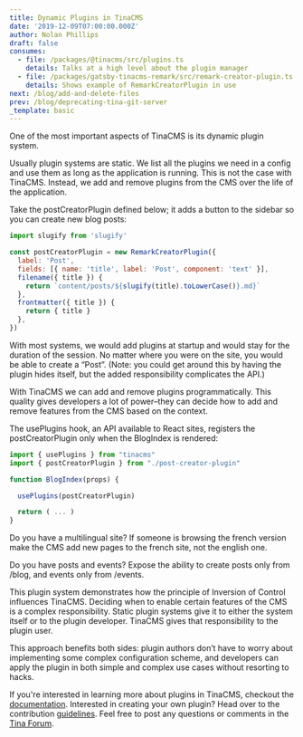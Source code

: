 ```yaml
---
title: Dynamic Plugins in TinaCMS
date: '2019-12-09T07:00:00.000Z'
author: Nolan Phillips
draft: false
consumes:
  - file: /packages/@tinacms/src/plugins.ts
    details: Talks at a high level about the plugin manager
  - file: /packages/gatsby-tinacms-remark/src/remark-creator-plugin.ts
    details: Shows example of RemarkCreatorPlugin in use
next: /blog/add-and-delete-files
prev: /blog/deprecating-tina-git-server
_template: basic
---
```


One of the most important aspects of TinaCMS is its dynamic plugin system.

Usually plugin systems are static. We list all the plugins we need in a config and use them as long as the application is running. This is not the case with TinaCMS. Instead, we add and remove plugins from the CMS over the life of the application.

Take the postCreatorPlugin defined below; it adds a button to the sidebar so you can create new blog posts:

```js
import slugify from 'slugify'

const postCreatorPlugin = new RemarkCreatorPlugin({
  label: 'Post',
  fields: [{ name: 'title', label: 'Post', component: 'text' }],
  filename({ title }) {
    return `content/posts/${slugify(title).toLowerCase()}.md}`
  },
  frontmatter({ title }) {
    return { title }
  },
})
```

With most systems, we would add plugins at startup and would stay for the duration of the session. No matter where you were on the site, you would be able to create a “Post”. (Note: you could get around this by having the plugin hides itself, but the added responsibility complicates the API.)

With TinaCMS we can add and remove plugins programmatically. This quality gives developers a lot of power–they can decide how to add and remove features from the CMS based on the context.

The usePlugins hook, an API available to React sites, registers the postCreatorPlugin only when the BlogIndex is rendered:

```js
import { usePlugins } from "tinacms"
import { postCreatorPlugin } from "./post-creator-plugin"

function BlogIndex(props) {

  usePlugins(postCreatorPlugin)

  return ( ... )
}
```

Do you have a multilingual site? If someone is browsing the french version make the CMS add new pages to the french site, not the english one.

Do you have posts and events? Expose the ability to create posts only from /blog, and events only from /events.

This plugin system demonstrates how the principle of Inversion of Control influences TinaCMS. Deciding when to enable certain features of the CMS is a complex responsibility. Static plugin systems give it to either the system itself or to the plugin developer. TinaCMS gives that responsibility to the plugin user.

This approach benefits both sides: plugin authors don’t have to worry about implementing some complex configuration scheme, and developers can apply the plugin in both simple and complex use cases without resorting to hacks.

If you're interested in learning more about plugins in TinaCMS, checkout the [documentation](https://tinacms.org/docs/cms#plugins). Interested in creating your own plugin? Head over to the contribution [guidelines](https://tinacms.org/docs/contributing/guidelines). Feel free to post any questions or comments in the [Tina Forum](https://community.tinacms.org/t/dynamic-plugins-in-tinacms/37).
